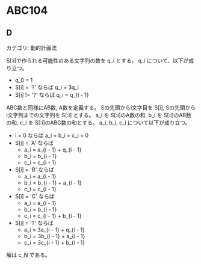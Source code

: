 # ABC104

## D
カテゴリ: 動的計画法

S[:i]で作られる可能性のある文字列の数を q_i とする。
q_i について、以下が成り立つ。

* q_0 = 1
* S[i] = '?' ならば q_i = 3q_i
* S[i] != '?' ならば q_i = q_{i - 1}

ABC数と同様にAB数, A数を定義する。
Sの先頭からi文字目を S[i], Sの先頭からi文字列までの文字列を S[:i] とする。
a_i を S[:i]のA数の和, b_i を S[:i]のAB数の和, c_i を S[:i]のABC数の和とする。
a_i, b_i, c_i について以下が成り立つ。

* i = 0 ならば a_i = b_i = c_i = 0
* S[i] = 'A' ならば
  * a_i = a_{i - 1} + q_{i - 1}
  * b_i = b_{i - 1}
  * c_i = c_{i - 1}
* S[i] = 'B' ならば
  * a_i = a_{i - 1}
  * b_i = b_{i - 1} + a_{i - 1}
  * c_i = c_{i - 1}
* S[i] = 'C' ならば
  * a_i = a_{i - 1}
  * b_i = b_{i - 1}
  * c_i = c_{i - 1} + b_{i - 1}
* S[i] = '?' ならば
  * a_i = 3a_{i - 1} + q_{i - 1}
  * b_i = 3b_{i - 1} + a_{i - 1}
  * c_i = 3c_{i - 1} + b_{i - 1}

解は c_N である。
